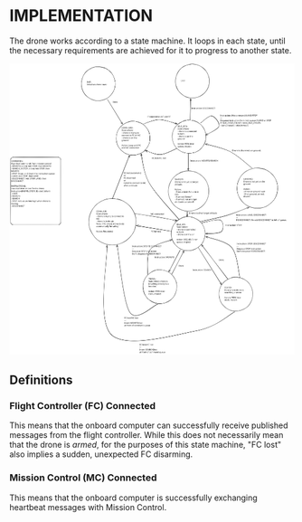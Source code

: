 # IMPLEMENTATION

The drone works according to a state machine. It loops in each state, until the necessary requirements are achieved for it to progress to another state.

![Drone FSM](./img/drone_fsm.svg)

## Definitions
### Flight Controller (FC) Connected
This means that the onboard computer can successfully receive published messages from the flight controller. While this does not necessarily mean that the drone is *armed*, for the purposes of this state machine, "FC lost" also implies a sudden, unexpected FC disarming.

### Mission Control (MC) Connected
This means that the onboard computer is successfully exchanging heartbeat messages with Mission Control.

